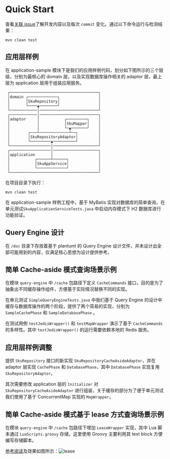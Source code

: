 # Quick Start

查看[关联 issue](https://github.com/HAibiiin/system-design-codebase/issues/1)了解开发内容以及每次 `commit` 变化。通过以下命令运行与检测结果：

```shell
mvn clean test
```

## 应用层样例

在 application-sample 模块下是我们的应用样例代码，划分如下图所示的三个层级，分别为最核心的 domain 层，以及实现数据库操作相关的 adaptor 层，最上层为 application 层用于组装应用服务。


```
 ┌───────────────────────────────────────┐ 
 │domain ┌─────────────┐                 │ 
 │       │SkuRepository│                 │ 
 │       └────▲────────┘                 │ 
 └────────────│──────────────────────────┘ 
 ┌────────────│──────────────────────────┐ 
 │adaptor     │           ┌─────────┐    │ 
 │            │           │SkuMapper│    │ 
 │            │           └─▲───────┘    │ 
 │        ┌───┴─────────────┴──┐         │ 
 │        │SkuRepositoryAdaptor│         │ 
 │        └─────────▲──────────┘         │ 
 └──────────────────│────────────────────┘ 
 ┌──────────────────│────────────────────┐ 
 │application       │                    │ 
 │           ┌──────┴──────┐             │ 
 │           │SkuAppService│             │ 
 │           └─────────────┘             │ 
 └───────────────────────────────────────┘                                   
```

在项目目录下执行：

```shell
mvn clean test
```

在 application-sample 样例工程中，基于 MyBatis 实现对数据库的简单查询，在单元测试`SkuApplicationServiceTests.java` 中启动内存模式下 H2 数据库进行功能验证。

## Query Engine 设计

在 `/doc` 目录下存放着基于 plantuml 的 Query Engine 设计文件，并未设计出全部可能用到的内容，仅满足核心思想为设计提供参考。

## 简单 Cache-aside 模式查询场景示例

在模块 `query-engine` 中 `/cache` 包路径下定义 `CacheCommands` 接口，目的是为了抽象出不同缓存操作组件，方便基于实际情况替换不同的实现。

在单元测试 `SimpleQueryEngineTests.java` 中我们基于 Query Engine 的设计中缓存与数据库操作的两个阶段，提供了两个简易的实现，分别为 `SampleCachePhase` 和 `SampleDatabasePhase` 。

在测试用例 `testJedisWrapper()` 和 `testMapWrapper` 演示了基于 `CacheCommands` 的多样性。其中 `testJedisWrapper()` 的运行需要依赖本地的 Redis 服务。

## 应用层样例调整

提供 `SkuRepository` 接口的新实现 `SkuRepositoryCacheAsideAdaptor`，并在 adaptor 层实现 `CachePhase` 和 `DatabasePhase`，其中 `DatabasePhase` 实现复用 `SkuRepositoryAdaptor`。

其次需要修改 application 层的 `Initializer` 对  `SkuRepositoryCacheAsideAdaptor` 进行组装，关于缓存的部分为了便于单元测试我们使用了基于 ConcurrentMap 实现的 `MapWrapper`。

## 简单 Cache-aside 模式基于 lease 方式查询场景示例

在模块 `query-engine` 中 `/cache` 包路径下增加 `LeaseWrapper` 实现，其中 Lua 脚本通过 `LuaScripts.groovy` 存储，这里使用 Groovy 主要利用其 text block 方便编写存储脚本。

[参考阅读](https://haibiiin.github.io/posts/system_design_in_action/The_design_for_ensuring_data_consistency_between_cache_and_primary_replica.html#%E5%A6%82%E4%BD%95%E8%A7%A3%E5%86%B3%E5%B9%B6%E5%8F%91%E6%95%B0%E6%8D%AE%E4%B8%8D%E4%B8%80%E8%87%B4%E5%8F%88%E8%83%BD%E9%81%BF%E5%85%8D%E5%BB%B6%E8%BF%9F%E5%8F%8C%E5%88%A0%E5%B8%A6%E6%9D%A5%E7%9A%84%E6%83%8A%E7%BE%A4%E9%97%AE%E9%A2%98)及效果如图所示：![lease](https://i-blog.csdnimg.cn/direct/d87b8eb7271340e980eeb6a60e665918.gif)